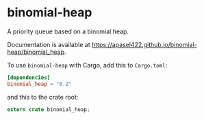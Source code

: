 # binomial-heap

A priority queue based on a binomial heap.

Documentation is available at https://apasel422.github.io/binomial-heap/binomial_heap.

To use `binomial-heap` with Cargo, add this to `Cargo.toml`:

```toml
[dependencies]
binomial_heap = "0.2"
```

and this to the crate root:

```rust
extern crate binomial_heap;
```
